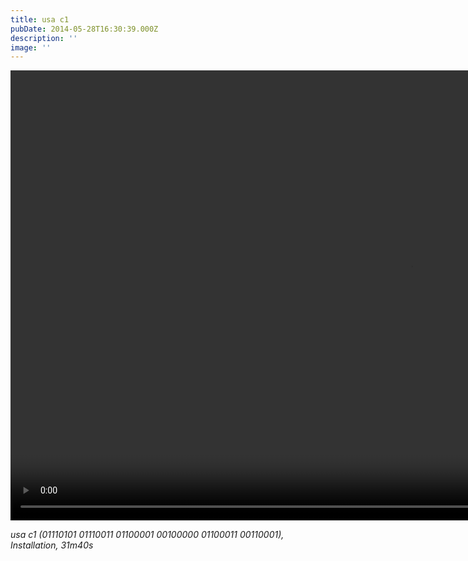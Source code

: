 ```yaml
---
title: usa c1
pubDate: 2014-05-28T16:30:39.000Z
description: ''
image: ''
---
```

<video width="1280" height="720" controls>
  <source src="../public/videos/usa-c1/c1_usa_(01110101_01110011_01100001_00100000_01100011_00110001) (720p).mp4" type="video/mp4">
</video>

_usa c1 (01110101 01110011 01100001 00100000 01100011 00110001), Installation, 31m40s_